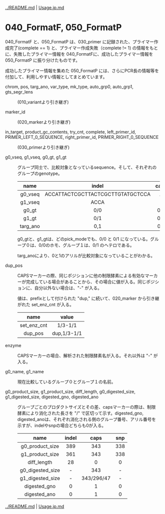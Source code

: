 [../README.md](../README.md) | [Usage.jp.md](Usage.jp.md)

# 040_FormatF, 050_FormatP

040_FormatF と、050_FormatP は、030_primer に記録された、プライマー作成完了(complete == 1) と、プライマー作成失敗（complete != 1) の情報をもとに、失敗したプライマー情報を 040_FormatFに、成功したプライマー情報を 050_FormatP に振り分けたものです。

成功したプライマー情報を集めた 050_FormatP には、さらにPCR長の情報等を付加して、利用しやすい情報としてまとめています。


<dl>
<dt>

chrom, pos, targ_ano, var_type, mk_type, auto_grp0, auto_grp1, gts_segr_lens


</dt>
<dd>
<p><p>
(010_variantより引き継ぎ)
</p>
</dd>
</dl>


<dl>
<dt>
marker_id
</dt>
<dd>
<p><p>
(020_markerより引き継ぎ)
</p>
</dd>
</dl>

<dl>
<dt>

in_target, product_gc_contents, try_cnt, complete,  left_primer_id, PRIMER_LEFT_0_SEQUENCE, right_primer_id, PRIMER_RIGHT_0_SEQUENCE


</dt>
<dd>
<p><p>
(030_primerより引き継ぎ)
</p>
</dd>
</dl>


<dl>
<dt>
g0_vseq, g1_vseq, g0_gt, g1_gt
</dt>
<dd>
<p><p>

グループ同士で、比較対象となっているsequence。そして、それぞれのグループのgenotype。

|name|indel|caps|snp|
|:---:|:---:|:---:|:---:|
| g0_vseq|ACCATTACTCGCTTACTCGCTTGTATGCTCCA|A|G|
| g1_vseq|ACCA|T|T|
| g0_gt|0/0|0/0|0/0|
| g1_gt|0/1|0/1|0/1|
| targ_ano|0,1|0,1|0,1|

g0_gtと、g1_gtは、どのpick_modeでも、0/0 と 0/1 になっている。グループ０は、0/0のホモ、グループ１は、0/1 のヘテロである。

targ_anoにより、0と1のアリルが比較対象になっていることがわかる。

</p>
</dd>
</dl>


<dl>
<dt>
dup_pos
</dt>
<dd>
<p><p>

CAPSマーカーの際、同じポジションに他の制限酵素による有効なマーカーが完成している場合があることから、その場合に値が入る。同じポジションに、自分以外ない場合は、"-" が入る。

値は、prefixとして付けられた "dup," に続いて、020_marker から引き継がれた set_enz_cnt が入る。

|name|value|
|:---:|:---:|
| set_enz_cnt|1/3-1/1|
|dup_pos|dup,1/3-1/1|


</p>
</dd>
</dl>


<dl>
<dt>
enzyme
</dt>
<dd>
<p><p>
CAPSマーカーの場合、解析された制限酵素名が入る。それ以外は "-" が入る。
</p>
</dd>
</dl>


<dl>
<dt>
g0_name, g1_name
</dt>
<dd>
<p><p>
現在比較しているグループ０とグループ１の名前。
</p>
</dd>
</dl>

<dl>
<dt>
g0_product_size, g1_product_size, diff_length, g0_digested_size, g1_digested_size, digested_gno, digested_ano
</dt>
<dd>
<p><p>

グループごとのプロダクトサイズとその差、capsマーカーの際は、制限酵素により消化された長さを "/" で区切って示す。digested_gno, digested_anoは、それぞれ消化される側のグループ番号、アリル番号を示すが、indelやsnpの場合どちらも0が入る。

|name|indel|caps|snp|
|:---:|:---:|:---:|:---:|
|g0_product_size|389|343|338|
|g1_product_size|361|343|338|
|diff_length|28|0|0|
|g0_digested_size|-|343|-|
|g1_digested_size|-|343/296/47|-|
|digested_gno|0|1|0|
|digested_ano|0|1|0|


</p>
</dd>
</dl>


[../README.md](../README.md) | [Usage.jp.md](Usage.jp.md)

